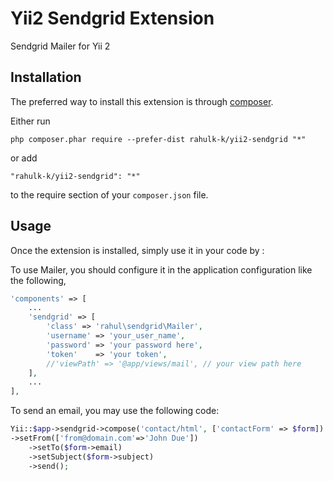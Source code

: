 Yii2 Sendgrid Extension
=======================
Sendgrid Mailer for Yii 2

Installation
------------

The preferred way to install this extension is through [composer](http://getcomposer.org/download/).

Either run

```
php composer.phar require --prefer-dist rahulk-k/yii2-sendgrid "*"
```

or add

```
"rahulk-k/yii2-sendgrid": "*"
```

to the require section of your `composer.json` file.


Usage
-----

Once the extension is installed, simply use it in your code by :

To use Mailer, you should configure it in the application configuration like the following,
```php
'components' => [
	...
	'sendgrid' => [
		'class' => 'rahul\sendgrid\Mailer',
		'username' => 'your_user_name',
		'password' => 'your password here',
        'token'    => 'your token',
		//'viewPath' => '@app/views/mail', // your view path here
	],
	...
],
```
To send an email, you may use the following code:

```php
Yii::$app->sendgrid->compose('contact/html', ['contactForm' => $form])
->setFrom(['from@domain.com'=>'John Due'])
	->setTo($form->email)
	->setSubject($form->subject)
	->send();
```